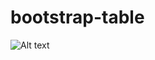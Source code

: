 bootstrap-table
===============

![Alt text](https://github.com/jeysinghanbu/bootstrap-table/blob/master/img/Capture.JPG "Screen shot")
